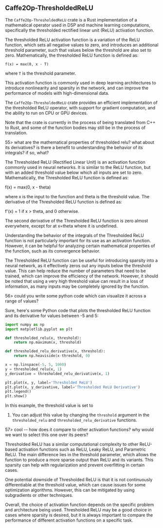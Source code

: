 ## Caffe2Op-ThresholdedReLU

The `Caffe2Op-ThresholdedReLU` crate is a Rust
implementation of a mathematical operator used in
DSP and machine learning computations,
specifically the thresholded rectified linear unit
(ReLU) activation function.

The thresholded ReLU activation function is
a variation of the ReLU function, which sets all
negative values to zero, and introduces an
additional threshold parameter, such that values
below the threshold are also set to
zero. Mathematically, the thresholded ReLU
function is defined as:

```
f(x) = max(0, x - T)
```

where `T` is the threshold parameter.

This activation function is commonly used in deep
learning architectures to introduce nonlinearity
and sparsity in the network, and can improve the
performance of models with high-dimensional data.

The `Caffe2Op-ThresholdedReLU` crate provides an
efficient implementation of the thresholded ReLU
operator, with support for gradient computation,
and the ability to run on CPU or GPU devices.

Note that the crate is currently in the process of
being translated from C++ to Rust, and some of the
function bodies may still be in the process of
translation.

55> what are the mathematical properties of
thresholded relu? what about its derivatives? is
there a benefit to understanding the behavior of
its integrals? if so, what?

The Thresholded ReLU (Rectified Linear Unit) is an
activation function commonly used in neural
networks. It is similar to the ReLU function, but
with an added threshold value below which all
inputs are set to zero. Mathematically, the
Thresholded ReLU function is defined as:

f(x) = max(0, x - theta)

where x is the input to the function and theta is
the threshold value. The derivative of the
Thresholded ReLU function is defined as:

f'(x) = 1 if x > theta, and 0 otherwise.

The second derivative of the Thresholded ReLU
function is zero almost everywhere, except for at
x=theta where it is undefined.

Understanding the behavior of the integrals of the
Thresholded ReLU function is not particularly
important for its use as an activation
function. However, it can be helpful for analyzing
certain mathematical properties of the function,
such as its convergence behavior.

The Thresholded ReLU function can be useful for
introducing sparsity into a neural network, as it
effectively zeros out any inputs below the
threshold value. This can help reduce the number
of parameters that need to be trained, which can
improve the efficiency of the network. However, it
should be noted that using a very high threshold
value can result in a loss of information, as many
inputs may be completely ignored by the function.

56> could you write some python code which can
visualize it across a range of values?

Sure, here's some Python code that plots the
thresholded ReLU function and its derivative for
values between -5 and 5:

```python
import numpy as np
import matplotlib.pyplot as plt

def thresholded_relu(x, threshold):
    return np.maximum(x, threshold)

def thresholded_relu_derivative(x, threshold):
    return np.heaviside(x-threshold, 0)

x = np.linspace(-5, 5, 1000)
y = thresholded_relu(x, 1)
y_derivative = thresholded_relu_derivative(x, 1)

plt.plot(x, y, label='Thresholded ReLU')
plt.plot(x, y_derivative, label='Thresholded ReLU Derivative')
plt.legend()
plt.show()
```

In this example, the threshold value is set to
1. You can adjust this value by changing the
`threshold` argument in the `thresholded_relu` and
`thresholded_relu_derivative` functions.

57> cool -- how does it compare to other
activation functions? why would we want to select
this one over its peers?

Thresholded ReLU has a similar computational
complexity to other ReLU-based activation
functions such as ReLU, Leaky ReLU, and Parametric
ReLU. The main difference lies in the threshold
parameter, which allows the function to produce
a more sparse output than ReLU and its
variants. This sparsity can help with
regularization and prevent overfitting in certain
cases.

One potential downside of Thresholded ReLU is that
it is not continuously differentiable at the
threshold value, which can cause issues for some
optimization algorithms. However, this can be
mitigated by using subgradients or other
techniques.

Overall, the choice of activation function depends
on the specific problem and architecture being
used. Thresholded ReLU may be a good choice in
cases where sparsity is desired, but it is always
important to compare the performance of different
activation functions on a specific task.
